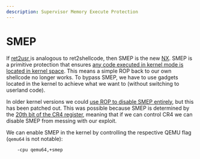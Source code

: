 ```yaml
---
description: Supervisor Memory Execute Protection
---
```


# SMEP

If [ret2usr ](../../../types/kernel/kernel-rop-ret2usr.md)is analogous to ret2shellcode, then SMEP is the new [NX](../../stack/no-execute.md). SMEP is a primitive protection that ensures [any code executed in kernel mode is located in kernel space](https://wiki.osdev.org/Supervisor_Memory_Protection). This means a simple ROP back to our own shellcode no longer works. To bypass SMEP, we have to use gadgets located in the kernel to achieve what we want to (without switching to userland code).

In older kernel versions we could [use ROP to disable SMEP entirely](kernel-rop-disabling-smep.md), but this has been patched out. This was possible because SMEP is determined by the [20th bit of the CR4 register](https://wiki.osdev.org/CPU_Registers_x86#CR4), meaning that if we can control CR4 we can disable SMEP from messing with our exploit.

We can enable SMEP in the kernel by controlling the respective QEMU flag (`qemu64` is not notable):

```
    -cpu qemu64,+smep
```

